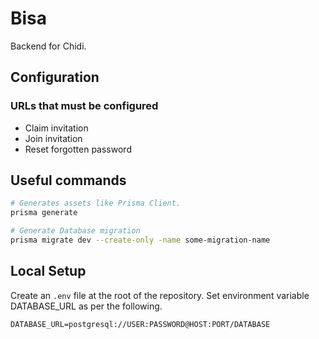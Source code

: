# Bisa
Backend for Chidi.

## Configuration

### URLs that must be configured

  - Claim invitation
  - Join invitation
  - Reset forgotten password

## Useful commands

```bash
# Generates assets like Prisma Client.
prisma generate

# Generate Database migration
prisma migrate dev --create-only -name some-migration-name
```

## Local Setup

Create an `.env` file at the root of the repository. Set environment variable DATABASE_URL as per the following.
```
DATABASE_URL=postgresql://USER:PASSWORD@HOST:PORT/DATABASE
```

